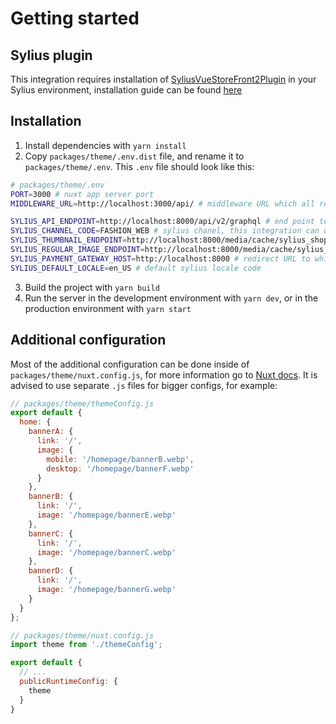 # Getting started

## Sylius plugin

This integration requires installation of [SyliusVueStoreFront2Plugin](https://github.com/BitBagCommerce/SyliusVueStorefront2Plugin) in your Sylius environment, installation guide can be found [here](https://github.com/BitBagCommerce/SyliusVueStorefront2Plugin/blob/main/doc/installation.md)

## Installation

1. Install dependencies with `yarn install`
2. Copy `packages/theme/.env.dist` file, and rename it to `packages/theme/.env`. This `.env` file should look like this:

```bash
# packages/theme/.env
PORT=3000 # nuxt app server port
MIDDLEWARE_URL=http://localhost:3000/api/ # middleware URL which all requests will go through

SYLIUS_API_ENDPOINT=http://localhost:8000/api/v2/graphql # end point to your graphql api
SYLIUS_CHANNEL_CODE=FASHION_WEB # sylius chanel, this integration can only operate on one
SYLIUS_THUMBNAIL_ENDPOINT=http://localhost:8000/media/cache/sylius_shop_product_thumbnail # endpoint to your thumbnail images
SYLIUS_REGULAR_IMAGE_ENDPOINT=http://localhost:8000/media/cache/sylius_shop_product_large_thumbnail # endpoint to your full scale images
SYLIUS_PAYMENT_GATEWAY_HOST=http://localhost:8000 # redirect URL to which user will be redirected on payment 
SYLIUS_DEFAULT_LOCALE=en_US # default sylius locale code
```
3. Build the project with `yarn build`
4. Run the server in the development environment with `yarn dev`, or in the production environment with `yarn start`

## Additional configuration
Most of the additional configuration can be done inside of `packages/theme/nuxt.config.js`, for more information go to [Nuxt docs](https://nuxtjs.org/docs/directory-structure/nuxt-config#nuxtconfigjs). It is advised to use separate `.js` files for bigger configs, for example: 

```js
// packages/theme/themeConfig.js
export default {
  home: {
    bannerA: {
      link: '/',
      image: {
        mobile: '/homepage/bannerB.webp',
        desktop: '/homepage/bannerF.webp'
      }
    },
    bannerB: {
      link: '/',
      image: '/homepage/bannerE.webp'
    },
    bannerC: {
      link: '/',
      image: '/homepage/bannerC.webp'
    },
    bannerD: {
      link: '/',
      image: '/homepage/bannerG.webp'
    }
  }
};
```

```js
// packages/theme/nuxt.config.js
import theme from './themeConfig';

export default {
  // ...
  publicRuntimeConfig: {
    theme
  }
}
```
